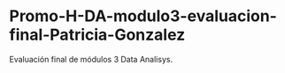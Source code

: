 # Promo-H-DA-modulo3-evaluacion-final-Patricia-Gonzalez
Evaluación final de módulos 3 Data Analisys.
